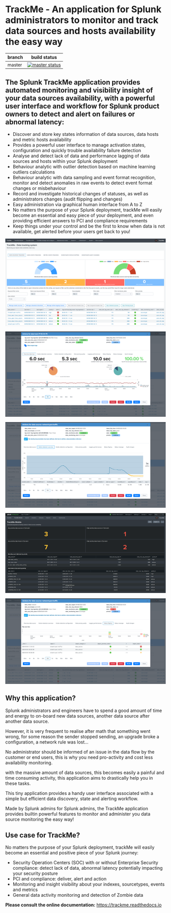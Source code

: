 # TrackMe - An application for Splunk administrators to monitor and track data sources and hosts availability the easy way

| branch | build status |
| ---    | ---          |
| master | [![master status](https://circleci.com/gh/guilhemmarchand/trackme/tree/master.svg?style=svg)](https://circleci.com/gh/guilhemmarchand/trackme/tree/master)

## The Splunk TrackMe application provides automated monitoring and visibility insight of your data sources availability, with a powerful user interface and workflow for Splunk product owners to detect and alert on failures or abnormal latency:

- Discover and store key states information of data sources, data hosts and metric hosts availability
- Provides a powerful user interface to manage activation states, configuration and quickly trouble availability failure detection
- Analyse and detect lack of data and performance lagging of data sources and hosts within your Splunk deployment
- Behaviour analytic with outlier detection based on machine learning outliers calculations
- Behaviour analytic with data sampling and event format recognition, monitor and detect anomalies in raw events to detect event format changes or misbehaviour
- Record and investigate historical changes of statuses, as well as administrators changes (audit flipping and changes)
- Easy administration via graphical human interface from A to Z
- No matters the purpose of your Splunk deployment, trackMe will easily become an essential and easy piece of your deployment, and even providing efficient answers to PCI and compliance requirements
- Keep things under your control and be the first to know when data is not available, get alerted before your users get back to you!

![screenshot1](./docs/img/screenshots_main/img001.png)

![screenshot2](./docs/img/screenshots_main/img002.png)

![screenshot3](./docs/img/screenshots_main/img003.png)

![screenshot4](./docs/img/screenshots_main/img004.png)

![screenshot5](./docs/img/screenshots_main/img005.png)

## Why this application?

Splunk administrators and engineers have to spend a good amount of time and energy to on-board new data sources, another data source after another data source.

However, it is very frequent to realise after math that something went wrong, for some reason the sender stopped sending, an upgrade broke a configuration, a network rule was lost…

No administrator should be informed of an issue in the data flow by the customer or end users, this is why you need pro-activity and cost less availability monitoring.

with the massive amount of data sources, this becomes easily a painful and time consuming activity, this application aims to drastically help you in these tasks.

This tiny application provides a handy user interface associated with a simple but efficient data discovery, state and alerting workflow.

Made by Splunk admins for Splunk admins, the TrackMe application provides builtin powerful features to monitor and administer you data source monitoring the easy way!

## Use case for TrackMe?

No matters the purpose of your Splunk deployment, trackMe will easily become an essential and positive piece of your Splunk journey:

- Security Operation Centers (SOC) with or without Enterprise Security compliance: detect lack of data, abnormal latency potentially impacting your security posture
- PCI and compliance: deliver, alert and action
- Monitoring and insight visibility about your indexes, sourcetypes, events and metrics
- General data activity monitoring and detection of Zombie data

**Please consult the online documentation:** https://trackme.readthedocs.io
